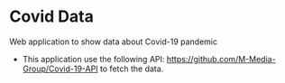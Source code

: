 # Covid Data

Web application to show data about Covid-19 pandemic

- This application use the following API: https://github.com/M-Media-Group/Covid-19-API to fetch the data.
